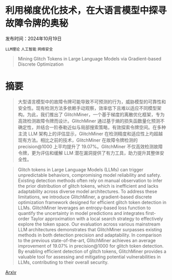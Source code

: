 # 利用梯度优化技术，在大语言模型中探寻故障令牌的奥秘

发布时间：2024年10月19日

`LLM理论` `人工智能` `网络安全`

> Mining Glitch Tokens in Large Language Models via Gradient-based Discrete Optimization

# 摘要

> 大型语言模型中的故障令牌可能导致不可预测的行为，威胁模型的可靠性和安全性。现有检测方法多依赖手动观察，效率低下且难以适应不同模型架构。为此，我们推出了 GlitchMiner，一个基于梯度的离散优化框架，专为高效检测故障令牌而设计。GlitchMiner 通过基于熵的损失函数量化预测不确定性，并结合一阶泰勒近似与局部搜索策略，有效探索令牌空间。在多种主流 LLM 架构上的评估显示，GlitchMiner 在检测精度和适应性上均超越现有方法。相比之前的技术，GlitchMiner 在故障令牌检测的 precision@1000 上平均提升了 19.07%。GlitchMiner 不仅高效检测故障令牌，更为评估和缓解 LLM 潜在漏洞提供了有力工具，助力提升其整体安全性。

> Glitch tokens in Large Language Models (LLMs) can trigger unpredictable behaviors, compromising model reliability and safety. Existing detection methods often rely on manual observation to infer the prior distribution of glitch tokens, which is inefficient and lacks adaptability across diverse model architectures. To address these limitations, we introduce GlitchMiner, a gradient-based discrete optimization framework designed for efficient glitch token detection in LLMs. GlitchMiner leverages an entropy-based loss function to quantify the uncertainty in model predictions and integrates first-order Taylor approximation with a local search strategy to effectively explore the token space. Our evaluation across various mainstream LLM architectures demonstrates that GlitchMiner surpasses existing methods in both detection precision and adaptability. In comparison to the previous state-of-the-art, GlitchMiner achieves an average improvement of 19.07% in precision@1000 for glitch token detection. By enabling efficient detection of glitch tokens, GlitchMiner provides a valuable tool for assessing and mitigating potential vulnerabilities in LLMs, contributing to their overall security.

[Arxiv](https://arxiv.org/abs/2410.15052)